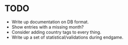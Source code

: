 
# TODO

* Write up documentation on DB format.
* Show entries with a missing month?
* Consider adding country tags to every thing.
* Write up a set of statistical/validations during endgame.
